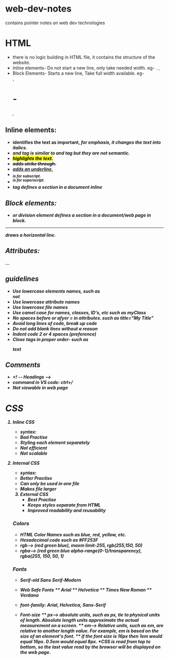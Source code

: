 # web-dev-notes
contains pointer notes on web dev technologies
# HTML
* there is no logic building in HTML file, it contains the structure of the website.
* Inline elements- Do not start a new line, only take needed width. eg- <span>. <img>, <a>
* Block Elements- Starts a new line, Take full width available. eg- <div>, <h1>-<h6>, <p>
## Inline elements: 
* <strong> identifies the text as important, <em> for emphasis, it changes the text into italics.
* <b> and <i> tag is similar to <strong> and <em> tag but they are not semantic.
* <mark> highlights the text.
* <del> adds strike through.
* <ins> adds an underline.
* <sub> is for subscript.
* <sup> is for superscript.
* <span> tag defines a section in a document inline 
## Block elements:
* <div> or division element defines a section in a document/web page in block.
<hr> draws a horizontal line.

## Attributes:


...

## guidelines
* Use lowercase elements names, such as <div> not <DIV>
* Use lowercase attribute names
* Use lowercase file names
* Use camel case for names, classes, ID's, etc such as myClass
* No spaces before or afyer = in attributes. such as title="My Title"
* Avoid long lines of code, break up code
* Do not add blank lines without a reason
* Indent code 2 or 4 spaces (preference)
* Close tags in proper order- such as <p><strong>text</strong></p>
## Comments
* <! -- Headings -->
* command in VS code: ctrl+/
* Not viewable in web page

# CSS
1. Inline CSS
   * syntax: <div style="colour:red">
   * Bad Practise
   * Styling each element separately
   * Not efficient
   * Not scalable
  
2. Internal CSS
   * syntax: <style></style>
   * Better Practise
   * Can only be used in one file
   * Makes file larger
  
   3. External CSS
      * Best Practise
      * Keeps styles separate from HTML
      * Improved readability and reusability
    ### Colors
   * HTML Color Names such as blue, red, yellow, etc.
   * Hexadecimal code such as #FF253F
   * rgb--> (red green blue), maxm limit-255, rgb(255,150, 50)
   * rgba--> (red green blue alpha-range(0-1)/transparency), rgba(255, 150, 50, 1)
   ### Fonts
   * Serif-old Sans Serif-Modern
   * Web Safe Fonts
     ** Arial
     ** Helvetica
     ** Times New Roman
     ** Verdana
   * font-family: Arial, Helvetica, Sans-Serif
  
   * Font-size
     ** px--> absolute units, such as px, tie to physical units of length. Absolute length units approximate the actual measurement on a screen.
     ** em--> Relative units, such as em, are relative to another length value. For example, em is based on the size of an element's font.
     ** if the font size is 16px then 1em would equal 16px. 0.5em would equal 8px.
  *CSS is read from top to bottom, so the last value read by the browser will be displayed on the web page.

     
     
    
  
